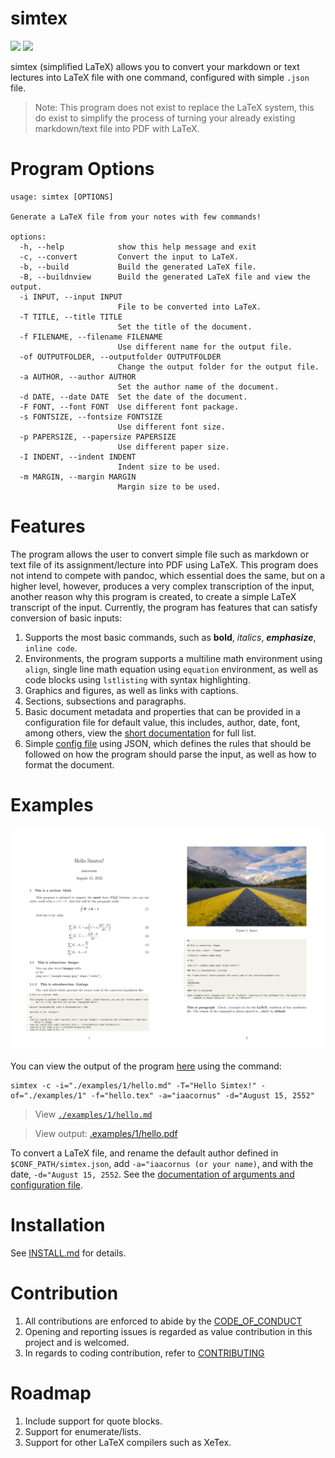 # simtex

![](https://api.codiga.io/project/34276/score/svg)
![](https://github.com/iaacornus/simtex/actions/workflows/pytest.yaml/badge.svg)

simtex (simplified LaTeX) allows you to convert your markdown or text lectures
into LaTeX file with one command, configured with simple `.json` file.

> Note: This program does not exist to replace the LaTeX system, this do exist
to simplify the process of turning your already existing markdown/text file
into PDF with LaTeX.

# Program Options

```
usage: simtex [OPTIONS]

Generate a LaTeX file from your notes with few commands!

options:
  -h, --help            show this help message and exit
  -c, --convert         Convert the input to LaTeX.
  -b, --build           Build the generated LaTeX file.
  -B, --buildnview      Build the generated LaTeX file and view the output.
  -i INPUT, --input INPUT
                        File to be converted into LaTeX.
  -T TITLE, --title TITLE
                        Set the title of the document.
  -f FILENAME, --filename FILENAME
                        Use different name for the output file.
  -of OUTPUTFOLDER, --outputfolder OUTPUTFOLDER
                        Change the output folder for the output file.
  -a AUTHOR, --author AUTHOR
                        Set the author name of the document.
  -d DATE, --date DATE  Set the date of the document.
  -F FONT, --font FONT  Use different font package.
  -s FONTSIZE, --fontsize FONTSIZE
                        Use different font size.
  -p PAPERSIZE, --papersize PAPERSIZE
                        Use different paper size.
  -I INDENT, --indent INDENT
                        Indent size to be used.
  -m MARGIN, --margin MARGIN
                        Margin size to be used.
```

# Features

The program allows the user to convert simple file such as markdown or text
file of its assignment/lecture into PDF using LaTeX. This program does not
intend to compete with pandoc, which essential does the same, but on a higher
level, however, produces a very complex transcription of the input, another
reason why this program is created, to create a simple LaTeX transcript of the
input. Currently, the program has features that can satisfy conversion of basic
inputs:

1. Supports the most basic commands, such as **bold**, _italics_,
**_emphasize_**, `inline code`.
2. Environments, the program supports a multiline math environment using
`align`, single line math equation using `equation` environment, as well as
code blocks using `lstlisting` with syntax highlighting.
3. Graphics and figures, as well as links with captions.
4. Sections, subsections and paragraphs.
5. Basic document metadata and properties that can be provided in a
configuration file for default value, this includes, author, date, font, among
others, view the [short documentation](./examples/config/README.md) for full
list.
6. Simple [config file](./examples/config/simtex.json) using JSON, which
defines the rules that should be followed on how the program should parse the
input, as well as how to format the document.

# Examples

![](./imgs/sample.png)

You can view the output of the program [here](./examples/1/hello.pdf) using
the command:

```
simtex -c -i="./examples/1/hello.md" -T="Hello Simtex!" -of="./examples/1" -f="hello.tex" -a="iaacornus" -d="August 15, 2552"
```

> View [`./examples/1/hello.md`](./examples/1/example.md)

> View output: [.examples/1/hello.pdf](./examples/1/hello.pdf)

To convert a LaTeX file, and rename the default author defined in
`$CONF_PATH/simtex.json`, add `-a="iaacornus (or your name)`, and with the
date, `-d="August 15, 2552`.
See the [documentation of arguments and configuration file](./examples/config/README.md).

# Installation

See [INSTALL.md](INSTALL.md) for details.

# Contribution

1. All contributions are enforced to abide by the [CODE_OF_CONDUCT](CODE_OF_CONDUCT.md)
2. Opening and reporting issues is regarded as value contribution in this project and is welcomed.
3. In regards to coding contribution, refer to [CONTRIBUTING](CONTRIBUTING.md)

# Roadmap

1. Include support for quote blocks.
2. Support for enumerate/lists.
3. Support for other LaTeX compilers such as XeTex.
